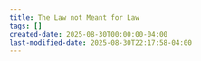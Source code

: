 ```yaml
---
title: The Law not Meant for Law
tags: []
created-date: 2025-08-30T00:00:00-04:00
last-modified-date: 2025-08-30T22:17:58-04:00
---
```

